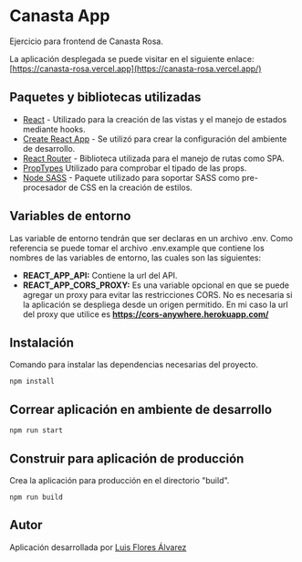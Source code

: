 # Canasta App

Ejercicio para frontend de Canasta Rosa.

La aplicación desplegada se puede visitar en el siguiente enlace: [https://canasta-rosa.vercel.app](https://canasta-rosa.vercel.app/)

## Paquetes y bibliotecas utilizadas

- [React](https://es.reactjs.org/) - Utilizado para la creación de las vistas y el manejo de estados mediante hooks.
- [Create React App](https://create-react-app.dev/) - Se utilizó para crear la configuración del ambiente de desarrollo.
- [React Router](https://reactrouter.com/) - Biblioteca utilizada para el manejo de rutas como SPA.
- [PropTypes](https://www.npmjs.com/package/prop-types) Utilizado para comprobar el tipado de las props.
- [Node SASS](https://github.com/sass/node-sass) - Paquete utilizado para soportar SASS como pre-procesador de CSS en la creación de estilos.

## Variables de entorno

Las variable de entorno tendrán que ser declaras en un archivo .env.
Como referencia se puede tomar el archivo .env.example que contiene los nombres de las variables de entorno, las cuales son las siguientes:

- **REACT_APP_API:** Contiene la url del API.
- **REACT_APP_CORS_PROXY:** Es una variable opcional en que se puede agregar un proxy para evitar las restricciones CORS. No es necesaria si la aplicación se despliega desde un origen permitido. En mi caso la url del proxy que utilice es **https://cors-anywhere.herokuapp.com/**

## Instalación

Comando para instalar las dependencias necesarias del proyecto.

```
npm install
```

## Correar aplicación en ambiente de desarrollo

```
npm run start
```

## Construir para aplicación de producción

Crea la aplicación para producción en el directorio "build".

```
npm run build
```

## Autor

Aplicación desarrollada por [Luis Flores Álvarez](https://luisfloresdev.com)

